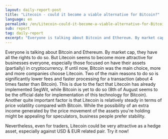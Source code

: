 ```yaml
---
layout: daily-report-post
title: "Litecoin - could it become a viable alternative for Bitcoin?"
language: en
permalink: /en/Litecoin-could-it-become-a-viable-alternative-for-Bitcoin/
sub: report
tag: daily-report
excerpt: "Everyone is talking about Bitcoin and Ethereum. By market cap, they have all the rights to do so. But Litecoin seems to become more attractive for businesses everyone, especially those focused on have their assets (partially) in cryptocurrency ..."
---
```

Everyone is talking about Bitcoin and Ethereum. By market cap, they have all the rights to do so. But Litecoin seems to become more attractive for businesses everyone, especially those focused on have their assets (partially) in cryptocurrency. If until now, Bitcoin was the main choice, more and more companies choose Litecoin. Two of the main reasons to do so is significantly lower fees and faster processing for a transaction (about 4 times faster than Bitcoin). This is due to the fact that Litecoin has already implemented SegWit, while Bitcoin is yet to do so (8th of August seems to be the official date for implementation of this technology for Bitcoin). Another quite important factor is that Litecoin is relatively steady in terms of price volatility compared with Bitcoin. While the possibility of an extra income generated by the price movement of the assets you're holding might be appealing for speculators, business people prefer stability.

Nevertheless, even for traders, Litecoin could be very attractive as a hedge asset, especially against USD & EUR related pair. Try it now!